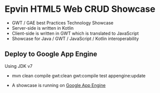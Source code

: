 # Epvin HTML5 Web CRUD Showcase

* GWT / GAE best Practices Technology Showcase
* Server-side is written in Kotlin
* Client-side is written in GWT which is translated to JavaScript
* Showcase for Java / GWT / JavaScript / Kotlin interoperability

## Deploy to Google App Engine
Using JDK v7
* mvn clean compile gwt:clean gwt:compile test appengine:update

* A showcase is running on [Google App Engine](http://epvin.loxal.net)
